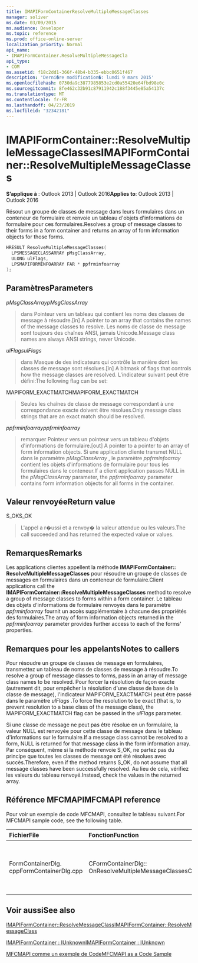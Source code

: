 ```yaml
---
title: IMAPIFormContainerResolveMultipleMessageClasses
manager: soliver
ms.date: 03/09/2015
ms.audience: Developer
ms.topic: reference
ms.prod: office-online-server
localization_priority: Normal
api_name:
- IMAPIFormContainer.ResolveMultipleMessageCla
api_type:
- COM
ms.assetid: f18c2dd1-366f-48b4-b335-ebbc0651f467
description: 'Derni�re modification�: lundi 9 mars 2015'
ms.openlocfilehash: 0730da9c3877985853e2cd0a55420e64fbd98e0c
ms.sourcegitcommit: 8fe462c32b91c87911942c188f3445e85a54137c
ms.translationtype: MT
ms.contentlocale: fr-FR
ms.lasthandoff: 04/23/2019
ms.locfileid: "32342181"
---
```

# <a name="imapiformcontainerresolvemultiplemessageclasses"></a><span data-ttu-id="81c1f-103">IMAPIFormContainer::ResolveMultipleMessageClasses</span><span class="sxs-lookup"><span data-stu-id="81c1f-103">IMAPIFormContainer::ResolveMultipleMessageClasses</span></span>

  
  
<span data-ttu-id="81c1f-104">**S’applique à** : Outlook 2013 | Outlook 2016</span><span class="sxs-lookup"><span data-stu-id="81c1f-104">**Applies to**: Outlook 2013 | Outlook 2016</span></span> 
  
<span data-ttu-id="81c1f-105">Résout un groupe de classes de message dans leurs formulaires dans un conteneur de formulaire et renvoie un tableau d'objets d'informations de formulaire pour ces formulaires.</span><span class="sxs-lookup"><span data-stu-id="81c1f-105">Resolves a group of message classes to their forms in a form container and returns an array of form information objects for those forms.</span></span>
  
```cpp
HRESULT ResolveMultipleMessageClasses(
  LPSMESSAGECLASSARRAY pMsgClassArray,
  ULONG ulFlags,
  LPSMAPIFORMINFOARRAY FAR * ppfrminfoarray
);
```

## <a name="parameters"></a><span data-ttu-id="81c1f-106">Paramètres</span><span class="sxs-lookup"><span data-stu-id="81c1f-106">Parameters</span></span>

 <span data-ttu-id="81c1f-107">_pMsgClassArray_</span><span class="sxs-lookup"><span data-stu-id="81c1f-107">_pMsgClassArray_</span></span>
  
> <span data-ttu-id="81c1f-108">dans Pointeur vers un tableau qui contient les noms des classes de message à résoudre.</span><span class="sxs-lookup"><span data-stu-id="81c1f-108">[in] A pointer to an array that contains the names of the message classes to resolve.</span></span> <span data-ttu-id="81c1f-109">Les noms de classe de message sont toujours des chaînes ANSI, jamais Unicode.</span><span class="sxs-lookup"><span data-stu-id="81c1f-109">Message class names are always ANSI strings, never Unicode.</span></span>
    
 <span data-ttu-id="81c1f-110">_ulFlags_</span><span class="sxs-lookup"><span data-stu-id="81c1f-110">_ulFlags_</span></span>
  
> <span data-ttu-id="81c1f-111">dans Masque de des indicateurs qui contrôle la manière dont les classes de message sont résolues.</span><span class="sxs-lookup"><span data-stu-id="81c1f-111">[in] A bitmask of flags that controls how the message classes are resolved.</span></span> <span data-ttu-id="81c1f-112">L'indicateur suivant peut être défini:</span><span class="sxs-lookup"><span data-stu-id="81c1f-112">The following flag can be set:</span></span>
    
<span data-ttu-id="81c1f-113">MAPIFORM_EXACTMATCH</span><span class="sxs-lookup"><span data-stu-id="81c1f-113">MAPIFORM_EXACTMATCH</span></span> 
  
> <span data-ttu-id="81c1f-114">Seules les chaînes de classe de message correspondant à une correspondance exacte doivent être résolues.</span><span class="sxs-lookup"><span data-stu-id="81c1f-114">Only message class strings that are an exact match should be resolved.</span></span>
    
 <span data-ttu-id="81c1f-115">_ppfrminfoarray_</span><span class="sxs-lookup"><span data-stu-id="81c1f-115">_ppfrminfoarray_</span></span>
  
> <span data-ttu-id="81c1f-116">remarquer Pointeur vers un pointeur vers un tableau d'objets d'informations de formulaire.</span><span class="sxs-lookup"><span data-stu-id="81c1f-116">[out] A pointer to a pointer to an array of form information objects.</span></span> <span data-ttu-id="81c1f-117">Si une application cliente transmet NULL dans le paramètre _pMsgClassArray_ , le paramètre _ppfrminfoarray_ contient les objets d'informations de formulaire pour tous les formulaires dans le conteneur.</span><span class="sxs-lookup"><span data-stu-id="81c1f-117">If a client application passes NULL in the  _pMsgClassArray_ parameter, the  _ppfrminfoarray_ parameter contains form information objects for all forms in the container.</span></span> 
    
## <a name="return-value"></a><span data-ttu-id="81c1f-118">Valeur renvoyée</span><span class="sxs-lookup"><span data-stu-id="81c1f-118">Return value</span></span>

<span data-ttu-id="81c1f-119">S_OK</span><span class="sxs-lookup"><span data-stu-id="81c1f-119">S_OK</span></span> 
  
> <span data-ttu-id="81c1f-120">L'appel a r�ussi et a renvoy� la valeur attendue ou les valeurs.</span><span class="sxs-lookup"><span data-stu-id="81c1f-120">The call succeeded and has returned the expected value or values.</span></span>
    
## <a name="remarks"></a><span data-ttu-id="81c1f-121">Remarques</span><span class="sxs-lookup"><span data-stu-id="81c1f-121">Remarks</span></span>

<span data-ttu-id="81c1f-122">Les applications clientes appellent la méthode **IMAPIFormContainer:: ResolveMultipleMessageClasses** pour résoudre un groupe de classes de messages en formulaires dans un conteneur de formulaire.</span><span class="sxs-lookup"><span data-stu-id="81c1f-122">Client applications call the **IMAPIFormContainer::ResolveMultipleMessageClasses** method to resolve a group of message classes to forms within a form container.</span></span> <span data-ttu-id="81c1f-123">Le tableau des objets d'informations de formulaire renvoyés dans le paramètre _ppfrminfoarray_ fournit un accès supplémentaire à chacune des propriétés des formulaires.</span><span class="sxs-lookup"><span data-stu-id="81c1f-123">The array of form information objects returned in the  _ppfrminfoarray_ parameter provides further access to each of the forms' properties.</span></span> 
  
## <a name="notes-to-callers"></a><span data-ttu-id="81c1f-124">Remarques pour les appelants</span><span class="sxs-lookup"><span data-stu-id="81c1f-124">Notes to callers</span></span>

<span data-ttu-id="81c1f-125">Pour résoudre un groupe de classes de message en formulaires, transmettez un tableau de noms de classes de message à résoudre.</span><span class="sxs-lookup"><span data-stu-id="81c1f-125">To resolve a group of message classes to forms, pass in an array of message class names to be resolved.</span></span> <span data-ttu-id="81c1f-126">Pour forcer la résolution de façon exacte (autrement dit, pour empêcher la résolution d'une classe de base de la classe de message), l'indicateur MAPIFORM_EXACTMATCH peut être passé dans le paramètre _ulFlags_ .</span><span class="sxs-lookup"><span data-stu-id="81c1f-126">To force the resolution to be exact (that is, to prevent resolution to a base class of the message class), the MAPIFORM_EXACTMATCH flag can be passed in the  _ulFlags_ parameter.</span></span> 
  
<span data-ttu-id="81c1f-127">Si une classe de message ne peut pas être résolue en un formulaire, la valeur NULL est renvoyée pour cette classe de message dans le tableau d'informations sur le formulaire.</span><span class="sxs-lookup"><span data-stu-id="81c1f-127">If a message class cannot be resolved to a form, NULL is returned for that message class in the form information array.</span></span> <span data-ttu-id="81c1f-128">Par conséquent, même si la méthode renvoie S_OK, ne partez pas du principe que toutes les classes de message ont été résolues avec succès.</span><span class="sxs-lookup"><span data-stu-id="81c1f-128">Therefore, even if the method returns S_OK, do not assume that all message classes have been successfully resolved.</span></span> <span data-ttu-id="81c1f-129">Au lieu de cela, vérifiez les valeurs du tableau renvoyé.</span><span class="sxs-lookup"><span data-stu-id="81c1f-129">Instead, check the values in the returned array.</span></span>
  
## <a name="mfcmapi-reference"></a><span data-ttu-id="81c1f-130">Référence MFCMAPI</span><span class="sxs-lookup"><span data-stu-id="81c1f-130">MFCMAPI reference</span></span>

<span data-ttu-id="81c1f-131">Pour voir un exemple de code MFCMAPI, consultez le tableau suivant.</span><span class="sxs-lookup"><span data-stu-id="81c1f-131">For MFCMAPI sample code, see the following table.</span></span>
  
|<span data-ttu-id="81c1f-132">**Fichier**</span><span class="sxs-lookup"><span data-stu-id="81c1f-132">**File**</span></span>|<span data-ttu-id="81c1f-133">**Fonction**</span><span class="sxs-lookup"><span data-stu-id="81c1f-133">**Function**</span></span>|<span data-ttu-id="81c1f-134">**Commentaire**</span><span class="sxs-lookup"><span data-stu-id="81c1f-134">**Comment**</span></span>|
|:-----|:-----|:-----|
|<span data-ttu-id="81c1f-135">FormContainerDlg. cpp</span><span class="sxs-lookup"><span data-stu-id="81c1f-135">FormContainerDlg.cpp</span></span>  <br/> |<span data-ttu-id="81c1f-136">CFormContainerDlg:: OnResolveMultipleMessageClasses</span><span class="sxs-lookup"><span data-stu-id="81c1f-136">CFormContainerDlg::OnResolveMultipleMessageClasses</span></span>  <br/> |<span data-ttu-id="81c1f-137">MFCMAPI utilise la méthode **IMAPIFormContainer:: ResolveMultipleMessageClasses** pour localiser un formulaire associé à un ensemble de classes de message.</span><span class="sxs-lookup"><span data-stu-id="81c1f-137">MFCMAPI uses the **IMAPIFormContainer::ResolveMultipleMessageClasses** method to locate a form that is associated with a set of message classes.</span></span>  <br/> |
   
## <a name="see-also"></a><span data-ttu-id="81c1f-138">Voir aussi</span><span class="sxs-lookup"><span data-stu-id="81c1f-138">See also</span></span>



[<span data-ttu-id="81c1f-139">IMAPIFormContainer::ResolveMessageClass</span><span class="sxs-lookup"><span data-stu-id="81c1f-139">IMAPIFormContainer::ResolveMessageClass</span></span>](imapiformcontainer-resolvemessageclass.md)
  
[<span data-ttu-id="81c1f-140">IMAPIFormContainer : IUnknown</span><span class="sxs-lookup"><span data-stu-id="81c1f-140">IMAPIFormContainer : IUnknown</span></span>](imapiformcontaineriunknown.md)


[<span data-ttu-id="81c1f-141">MFCMAPI comme un exemple de Code</span><span class="sxs-lookup"><span data-stu-id="81c1f-141">MFCMAPI as a Code Sample</span></span>](mfcmapi-as-a-code-sample.md)

